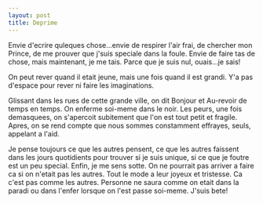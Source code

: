 ```yaml
---
layout: post
title: Deprime
---
```


Envie d'ecrire quleques chose…envie de respirer l'air frai, de chercher mon Prince, de me prouver que j'suis speciale dans la foule. Envie de faire tas de chose, mais maintenant, je me tais. Parce que je suis nul, ouais…je sais!

On peut rever quand il etait jeune, mais une fois quand il est grandi. Y'a pas d'espace pour rever ni faire les imaginations.

Glissant dans les rues de cette grande ville, on dit Bonjour et Au-revoir de temps en temps. On enferme soi-meme dans le noir. Les peurs, une fois demasquees, on s'apercoit subitement que l'on est tout petit et fragile. Apres, on se rend compte que nous sommes constamment effrayes, seuls, appelant a l'aid.

Je pense toujours ce que les autres pensent, ce que les autres faissent dans les jours quotidients pour trouver si je suis unique, si ce que je foutre est un peu special. Enfin, je me sens sotte. On ne pourrait pas arriver a faire ca si on n'etait pas les autres. Tout le mode a leur joyeux et tristesse. Ca c'est pas comme les autres. Personne ne saura comme on etait dans la paradi ou dans l'enfer lorsque on l'est passe soi-meme. J'suis bete!
